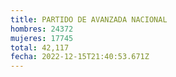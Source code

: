 ```yaml
---
title: PARTIDO DE AVANZADA NACIONAL
hombres: 24372
mujeres: 17745
total: 42,117
fecha: 2022-12-15T21:40:53.671Z
---
```

